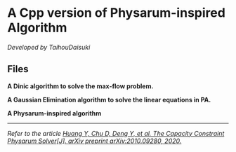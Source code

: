 # A Cpp version of Physarum-inspired Algorithm
*Developed by TaihouDaisuki*

## Files
**A Dinic algorithm to solve the max-flow problem.**

**A Gaussian Elimination algorithm to solve the linear equations in PA.**

**A Physarum-inspired algorithm**

****
*Refer to the article [Huang Y, Chu D, Deng Y, et al. The Capacity Constraint Physarum Solver[J]. arXiv preprint arXiv:2010.09280, 2020.](https://arxiv.org/abs/2010.09280)*
